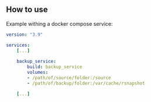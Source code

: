 ## How to use

Example withing a docker compose service:

```yaml
version: "3.9"

services:
    [...]
    
    backup_service:
        build: backup_service
        volumes:
        - /path/of/source/folder:/source
        - /path/of/backup/folder:/var/cache/rsnapshot

    [...]
```